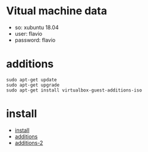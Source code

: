 # Vitual machine data
- so: xubuntu 18.04
- user: flavio
- password: flavio


# additions
```
sudo apt-get update
sudo apt-get upgrade
sudo apt-get install virtualbox-guest-additions-iso
```

# install
- [install](http://informatica.iesvalledeljerteplasencia.es/wordpress/instalacion-de-xubuntu-18-04-lts-en-virtualbox/)  
- [additions](https://www.diversidadyunpocodetodo.com/instalar-guest-additions-ubuntu-compartir-unidades-almacenamiento/)
- [additions-2](https://cambiatealinux.com/instalar-las-guest-additions-virtualbox-ubuntu-server)